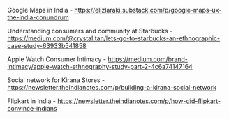 

Google Maps in India - https://elizlaraki.substack.com/p/google-maps-ux-the-india-conundrum

Understanding consumers and community at Starbucks - https://medium.com/@crystal.tan/lets-go-to-starbucks-an-ethnographic-case-study-63933b541858

Apple Watch Consumer Intimacy - https://medium.com/brand-intimacy/apple-watch-ethnography-study-part-2-4c6a74147164

Social network for Kirana Stores - https://newsletter.theindianotes.com/p/building-a-kirana-social-network

Flipkart in India - https://newsletter.theindianotes.com/p/how-did-flipkart-convince-indians
